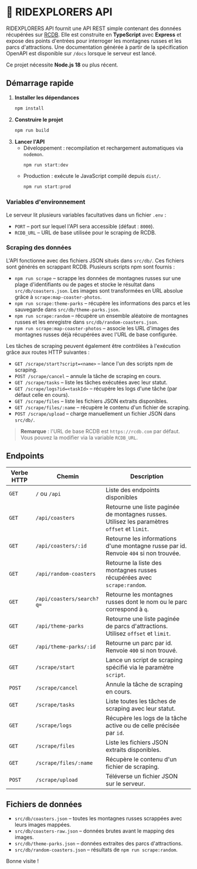# 🎢 RIDEXPLORERS API

RIDEXPLORERS API fournit une API REST simple contenant des données récupérées sur [RCDB](https://rcdb.com). Elle est construite en **TypeScript** avec **Express** et expose des points d'entrées pour interroger les montagnes russes et les parcs d'attractions. Une documentation générée à partir de la spécification OpenAPI est disponible sur `/docs` lorsque le serveur est lancé.

Ce projet nécessite **Node.js 18** ou plus récent.

## Démarrage rapide

1. **Installer les dépendances**
   ```bash
   npm install
   ```
2. **Construire le projet**
   ```bash
   npm run build
   ```
3. **Lancer l'API**
   - Développement : recompilation et rechargement automatiques via `nodemon`.
     ```bash
     npm run start:dev
     ```
   - Production : exécute le JavaScript compilé depuis `dist/`.
     ```bash
     npm run start:prod
     ```

### Variables d'environnement

Le serveur lit plusieurs variables facultatives dans un fichier `.env` :

- `PORT` – port sur lequel l'API sera accessible (défaut : `8000`).
- `RCDB_URL` – URL de base utilisée pour le scraping de RCDB.

### Scraping des données
L'API fonctionne avec des fichiers JSON situés dans `src/db/`. Ces fichiers sont générés en scrappant RCDB. Plusieurs scripts npm sont fournis :

- `npm run scrape` – scrappe les données de montagnes russes sur une plage d'identifiants ou de pages et stocke le résultat dans `src/db/coasters.json`. Les images sont transformées en URL absolue grâce à `scrape:map-coaster-photos`.
- `npm run scrape:theme-parks` – récupère les informations des parcs et les sauvegarde dans `src/db/theme-parks.json`.
- `npm run scrape:random` – récupère un ensemble aléatoire de montagnes russes et les enregistre dans `src/db/random-coasters.json`.
- `npm run scrape:map-coaster-photos` – associe les URL d'images des montagnes russes déjà récupérées avec l'URL de base configurée.

Les tâches de scraping peuvent également être contrôlées à l'exécution grâce aux routes HTTP suivantes :

- `GET /scrape/start?script=<name>` – lance l'un des scripts npm de scraping.
- `POST /scrape/cancel` – annule la tâche de scraping en cours.
- `GET /scrape/tasks` – liste les tâches exécutées avec leur statut.
- `GET /scrape/logs?id=<taskId>` – récupère les logs d'une tâche (par défaut celle en cours).
- `GET /scrape/files` – liste les fichiers JSON extraits disponibles.
- `GET /scrape/files/:name` – récupère le contenu d'un fichier de scraping.
- `POST /scrape/upload` – charge manuellement un fichier JSON dans `src/db/`.

> **Remarque** : l'URL de base RCDB est `https://rcdb.com` par défaut. Vous pouvez la modifier via la variable `RCDB_URL`.

## Endpoints

| Verbe HTTP | Chemin                     | Description |
| --------- | -------------------------- | ----------- |
| `GET`     | `/` ou `/api`              | Liste des endpoints disponibles |
| `GET`     | `/api/coasters`            | Retourne une liste paginée de montagnes russes. Utilisez les paramètres `offset` et `limit`. |
| `GET`     | `/api/coasters/:id`        | Retourne les informations d'une montagne russe par id. Renvoie `404` si non trouvée. |
| `GET`     | `/api/random-coasters`     | Retourne la liste des montagnes russes récupérées avec `scrape:random`. |
| `GET`     | `/api/coasters/search?q=`  | Retourne les montagnes russes dont le nom ou le parc correspond à `q`. |
| `GET`     | `/api/theme-parks`         | Retourne une liste paginée de parcs d'attractions. Utilisez `offset` et `limit`. |
| `GET`     | `/api/theme-parks/:id`     | Retourne un parc par id. Renvoie `400` si non trouvé. |
| `GET`     | `/scrape/start`            | Lance un script de scraping spécifié via le paramètre `script`. |
| `POST`    | `/scrape/cancel`           | Annule la tâche de scraping en cours. |
| `GET`     | `/scrape/tasks`            | Liste toutes les tâches de scraping avec leur statut. |
| `GET`     | `/scrape/logs`             | Récupère les logs de la tâche active ou de celle précisée par `id`. |
| `GET`     | `/scrape/files`            | Liste les fichiers JSON extraits disponibles. |
| `GET`     | `/scrape/files/:name`      | Récupère le contenu d'un fichier de scraping. |
| `POST`    | `/scrape/upload`           | Téléverse un fichier JSON sur le serveur. |

## Fichiers de données
- `src/db/coasters.json` – toutes les montagnes russes scrappées avec leurs images mappées.
- `src/db/coasters-raw.json` – données brutes avant le mapping des images.
- `src/db/theme-parks.json` – données extraites des parcs d'attractions.
- `src/db/random-coasters.json` – résultats de `npm run scrape:random`.

Bonne visite !
